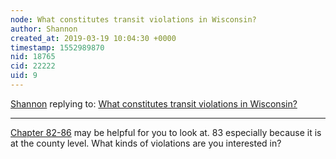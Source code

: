 ```yaml
---
node: What constitutes transit violations in Wisconsin?
author: Shannon
created_at: 2019-03-19 10:04:30 +0000
timestamp: 1552989870
nid: 18765
cid: 22222
uid: 9
---
```




[Shannon](../profile/Shannon) replying to: [What constitutes transit violations in Wisconsin?](../notes/kamau19/03-18-2019/what-constitutes-transit-violations-in-wisconsin)

----
 [Chapter 82-86](https://docs.legis.wisconsin.gov/statutes/statutes) may be helpful for you to look at. 83 especially because it is at the county level. What kinds of violations are you interested in?